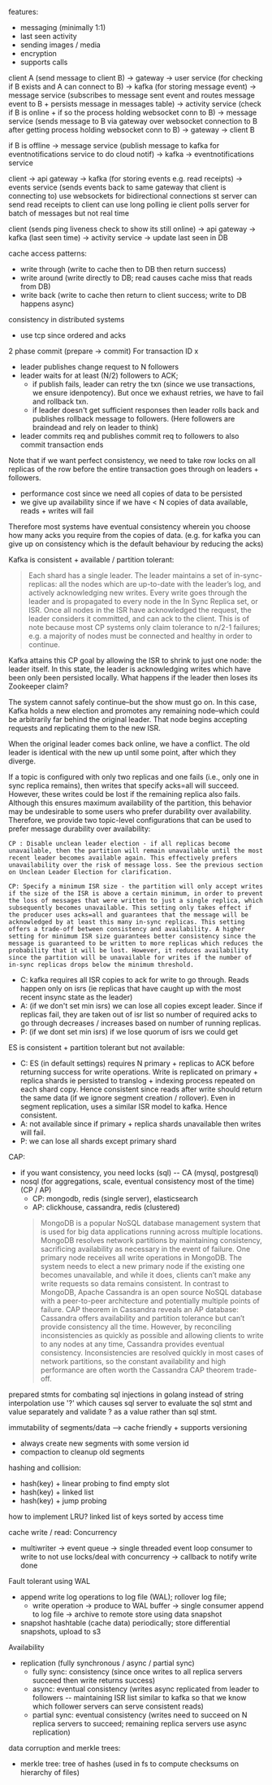 features:
- messaging (minimally 1:1)
- last seen activity
- sending images / media
- encryption
- supports calls

client A (send message to client B) -> gateway -> user service (for checking if B exists and A can connect to B) -> kafka (for storing message event) -> message service (subscribes to message sent event and routes message event to B + persists message in messages table) -> activity service (check if B is online + if so the process holding websocket conn to B) -> message service (sends message to B via gateway over websocket connection to B after getting process holding websocket conn to B) -> gateway -> client B

if B is offline
-> message service (publish message to kafka for eventnotifications service to do cloud notif) -> kafka -> eventnotifications service

client -> api gateway -> kafka (for storing events e.g. read receipts) -> events service (sends events back to same gateway that client is connecting to)
use websockets for bidirectional connections st server can send read receipts to client
can use long polling ie client polls server for batch of messages but not real time
 
client (sends ping liveness check to show its still online) -> api gateway -> kafka (last seen time) -> activity service -> update last seen in DB


cache access patterns:
- write through (write to cache then to DB then return success)
- write around (write directly to DB; read causes cache miss that reads from DB)
- write back (write to cache then return to client success; write to DB happens async)


consistency in distributed systems
- use tcp since ordered and acks

2 phase commit (prepare -> commit)
For transaction ID x
- leader publishes change request to N followers
- leader waits for at least (N/2) followers to ACK;
    - if publish fails, leader can retry the txn (since we use transactions, we ensure idenpotency). But once we exhaust retries, we have to fail and rollback txn.
    - if leader doesn't get sufficient responses then leader rolls back and publishes rollback message to followers. (Here followers are braindead and rely on leader to think)
- leader commits req and publishes commit req to followers to also commit
transaction ends

Note that if we want perfect consistency, we need to take row locks on all replicas of the row before the entire transaction goes through on leaders + followers.
- performance cost since we need all copies of data to be persisted
- we give up availability since if we have < N copies of data available, reads + writes will fail

Therefore most systems have eventual consistency wherein you choose how many acks you require from the copies of data. (e.g. for kafka you can give up on consistency which is the default behaviour by reducing the acks)

Kafka is consistent + available / partition tolerant:
>Each shard has a single leader. The leader maintains a set of in-sync-replicas: all the nodes which are up-to-date with the leader’s log, and actively acknowledging new writes. Every write goes through the leader and is propagated to every node in the In Sync Replica set, or ISR. Once all nodes in the ISR have acknowledged the request, the leader considers it committed, and can ack to the client.
This is of note because most CP systems only claim tolerance to n/2-1 failures; e.g. a majority of nodes must be connected and healthy in order to continue. 

Kafka attains this CP goal by allowing the ISR to shrink to just one node: the leader itself. In this state, the leader is acknowledging writes which have been only been persisted locally. What happens if the leader then loses its Zookeeper claim?

The system cannot safely continue–but the show must go on. In this case, Kafka holds a new election and promotes any remaining node–which could be arbitrarily far behind the original leader. That node begins accepting requests and replicating them to the new ISR.

When the original leader comes back online, we have a conflict. The old leader is identical with the new up until some point, after which they diverge. 

If a topic is configured with only two replicas and one fails (i.e., only one in sync replica remains), then writes that specify acks=all will succeed. However, these writes could be lost if the remaining replica also fails. Although this ensures maximum availability of the partition, this behavior may be undesirable to some users who prefer durability over availability. Therefore, we provide two topic-level configurations that can be used to prefer message durability over availability:

    CP : Disable unclean leader election - if all replicas become unavailable, then the partition will remain unavailable until the most recent leader becomes available again. This effectively prefers unavailability over the risk of message loss. See the previous section on Unclean Leader Election for clarification.

    CP: Specify a minimum ISR size - the partition will only accept writes if the size of the ISR is above a certain minimum, in order to prevent the loss of messages that were written to just a single replica, which subsequently becomes unavailable. This setting only takes effect if the producer uses acks=all and guarantees that the message will be acknowledged by at least this many in-sync replicas. This setting offers a trade-off between consistency and availability. A higher setting for minimum ISR size guarantees better consistency since the message is guaranteed to be written to more replicas which reduces the probability that it will be lost. However, it reduces availability since the partition will be unavailable for writes if the number of in-sync replicas drops below the minimum threshold.

- C: kafka requires all ISR copies to ack for write to go through. Reads happen only on isrs (ie replicas that have caught up with the most recent insync state as the leader)
- A: (if we don't set min isrs) we can lose all copies except leader. Since if replicas fail, they are taken out of isr list so number of required acks to go through decreases / increases based on number of running replicas.
- P: (if we dont set min isrs) if we lose quorum of isrs we could get 

ES is consistent + partition tolerant but not available:
- C: ES (in default settings) requires N primary + replicas to ACK before returning success for write operations. Write is replicated on primary + replica shards ie persisted to translog + indexing process repeated on each shard copy. Hence consistent since reads after write should return the same data (if we ignore segment creation / rollover). Even in segment replication, uses a similar ISR model to kafka. Hence consistent.
- A: not available since if primary + replica shards unavailable then writes will fail.
- P: we can lose all shards except primary shard


CAP:
- if you want consistency, you need locks (sql) -- CA (mysql, postgresql)
- nosql (for aggregations, scale, eventual consistency most of the time) (CP / AP)
    - CP: mongodb, redis (single server), elasticsearch
    - AP: clickhouse, cassandra, redis (clustered)
    > MongoDB is a popular NoSQL database management system that is used for big data applications running across multiple locations. MongoDB resolves network partitions by maintaining consistency, sacrificing availability as necessary in the event of failure. One primary node receives all write operations in MongoDB. The system needs to elect a new primary node if the existing one becomes unavailable, and while it does, clients can’t make any write requests so data remains consistent.
    > In contrast to MongoDB, Apache Cassandra is an open source NoSQL database with a peer-to-peer architecture and potentially multiple points of failure. CAP theorem in Cassandra reveals an AP database: Cassandra offers availability and partition tolerance but can’t provide consistency all the time. However, by reconciling inconsistencies as quickly as possible and allowing clients to write to any nodes at any time, Cassandra provides eventual consistency. Inconsistencies are resolved quickly in most cases of network partitions, so the constant availability and high performance are often worth the Cassandra CAP theorem trade-off.


prepared stmts for combating sql injections
in golang instead of string interpolation use '?' which causes sql server to evaluate the sql stmt and value separately and validate ? as a value rather than sql stmt.

immutability of segments/data --> cache friendly + supports versioning
- always create new segments with some version id
- compaction to cleanup old segments

hashing and collision:
- hash(key) + linear probing to find empty slot
- hash(key) + linked list
- hash(key) + jump probing

how to implement LRU?
linked list of keys sorted by access time

cache write / read:
Concurrency
- multiwriter -> event queue -> single threaded event loop consumer to write to not use locks/deal with concurrency -> callback to notify write done

Fault tolerant
using WAL
- append write log operations to log file (WAL); rollover log file; 
    - write operation -> produce to WAL buffer -> single consumer append to log file -> archive to remote store
using data snapshot
- snapshot hashtable (cache data) periodically; store differential snapshots, upload to s3

Availability
- replication (fully synchronous / async / partial sync)
    - fully sync: consistency (since once writes to all replica servers succeed then write returns success)
    - async: eventual consistency (writes async replicated from leader to followers -- maintaining ISR list similar to kafka so that we know which follower servers can serve consistent reads)
    - partial sync: eventual consistency (writes need to succeed on N replica servers to succeed; remaining replica servers use async replication)

data corruption and merkle trees:
- merkle tree: tree of hashes (used in fs to compute checksums on hierarchy of files)
